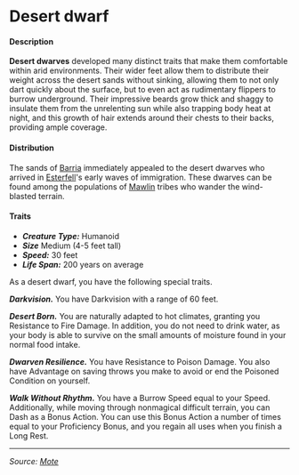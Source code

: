 # Desert dwarf

#### Description

**Desert dwarves** developed many distinct traits that make them comfortable within arid environments. Their wider feet allow them to distribute their weight across the desert sands without sinking, allowing them to not only dart quickly about the surface, but to even act as rudimentary flippers to burrow underground. Their impressive beards grow thick and shaggy to insulate them from the unrelenting sun while also trapping body heat at night, and this growth of hair extends around their chests to their backs, providing ample coverage.

#### Distribution

The sands of [Barria](https://github.com/mpanighetti/dnd5e-mote/tree/main/mote/esterfell/barria) immediately appealed to the desert dwarves who arrived in [Esterfell](https://github.com/mpanighetti/dnd5e-mote/tree/main/mote/esterfell)'s early waves of immigration. These dwarves can be found among the populations of [Mawlin](https://github.com/mpanighetti/dnd5e-mote/tree/main/societies/mawlin) tribes who wander the wind-blasted terrain.

#### Traits

- _**Creature Type:**_ Humanoid
- _**Size**_ Medium (4-5 feet tall)
- _**Speed:**_ 30 feet
- _**Life Span:**_ 200 years on average

As a desert dwarf, you have the following special traits.

_**Darkvision.**_ You have Darkvision with a range of 60 feet.

_**Desert Born.**_ You are naturally adapted to hot climates, granting you Resistance to Fire Damage. In addition, you do not need to drink water, as your body is able to survive on the small amounts of moisture found in your normal food intake.

_**Dwarven Resilience.**_ You have Resistance to Poison Damage. You also have Advantage on saving throws you make to avoid or end the Poisoned Condition on yourself.

_**Walk Without Rhythm.**_ You have a Burrow Speed equal to your Speed. Additionally, while moving through nonmagical difficult terrain, you can Dash as a Bonus Action. You can use this Bonus Action a number of times equal to your Proficiency Bonus, and you regain all uses when you finish a Long Rest.

---

_Source: [Mote](https://github.com/mpanighetti/dnd5e-mote)_
